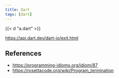 ```yaml
---
title: Dart
tags: [dart]
---
```


{{< d "a.dart" >}}

<https://api.dart.dev/dart-io/exit.html>

## References

- <https://programming-idioms.org/idiom/87>
- <https://rosettacode.org/wiki/Program_termination>
